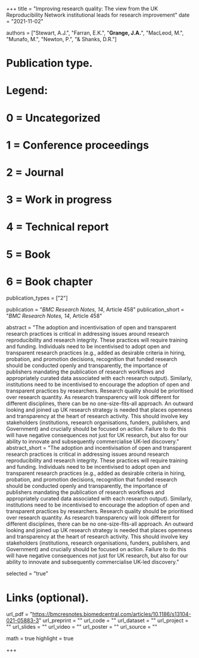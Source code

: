 +++
title = "Improving research quality: The view from the UK Reproducibility Network institutional leads for research improvement"
date = "2021-11-02"

authors = ["Stewart, A.J.", "Farran, E.K.", "**Grange, J.A.**", "MacLeod, M.", "Munafo, M.", "Newton, P.", "& Shanks, D.R."]

# Publication type.
# Legend:
# 0 = Uncategorized
# 1 = Conference proceedings
# 2 = Journal
# 3 = Work in progress
# 4 = Technical report
# 5 = Book
# 6 = Book chapter
publication_types = ["2"]

publication = "*BMC Research Notes, 14*, Article 458"
publication_short = "*BMC Research Notes, 14*, Article 458"

abstract = "The adoption and incentivisation of open and transparent research practices is critical in addressing issues around research reproducibility and research integrity. These practices will require training and funding. Individuals need to be incentivised to adopt open and transparent research practices (e.g., added as desirable criteria in hiring, probation, and promotion decisions, recognition that funded research should be conducted openly and transparently, the importance of publishers mandating the publication of research workflows and appropriately curated data associated with each research output). Similarly, institutions need to be incentivised to encourage the adoption of open and transparent practices by researchers. Research quality should be prioritised over research quantity. As research transparency will look different for different disciplines, there can be no one-size-fits-all approach. An outward looking and joined up UK research strategy is needed that places openness and transparency at the heart of research activity. This should involve key stakeholders (institutions, research organisations, funders, publishers, and Government) and crucially should be focused on action. Failure to do this will have negative consequences not just for UK research, but also for our ability to innovate and subsequently commercialise UK-led discovery."
abstract_short = "The adoption and incentivisation of open and transparent research practices is critical in addressing issues around research reproducibility and research integrity. These practices will require training and funding. Individuals need to be incentivised to adopt open and transparent research practices (e.g., added as desirable criteria in hiring, probation, and promotion decisions, recognition that funded research should be conducted openly and transparently, the importance of publishers mandating the publication of research workflows and appropriately curated data associated with each research output). Similarly, institutions need to be incentivised to encourage the adoption of open and transparent practices by researchers. Research quality should be prioritised over research quantity. As research transparency will look different for different disciplines, there can be no one-size-fits-all approach. An outward looking and joined up UK research strategy is needed that places openness and transparency at the heart of research activity. This should involve key stakeholders (institutions, research organisations, funders, publishers, and Government) and crucially should be focused on action. Failure to do this will have negative consequences not just for UK research, but also for our ability to innovate and subsequently commercialise UK-led discovery."

selected = "true"

# Links (optional).
url_pdf = "https://bmcresnotes.biomedcentral.com/articles/10.1186/s13104-021-05883-3"
url_preprint = ""
url_code = ""
url_dataset = ""
url_project = ""
url_slides = ""
url_video = ""
url_poster = ""
url_source = ""

math = true
highlight = true

+++

